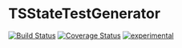 ﻿TSStateTestGenerator
====================

[![Build Status](https://travis-ci.org/dsherret/ts-state-test-generator.svg)](https://travis-ci.org/dsherret/ts-state-test-generator)
[![Coverage Status](https://coveralls.io/repos/dsherret/ts-state-test-generator/badge.svg?branch=master&service=github)](https://coveralls.io/github/dsherret/ts-state-test-generator?branch=master)
[![experimental](http://badges.github.io/stability-badges/dist/experimental.svg)](http://github.com/badges/stability-badges)

